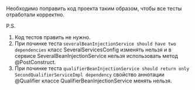 Необходимо поправить код проекта таким образом, чтобы все тесты отработали корректно.

P.S. 
1) Код тестов править не нужно.
2) При починке теста `severalBeanInjectionService should have two dependencies` класс SeveralServicesConfig изменять нельзя и в сервисе SeveralBeanInjectionService нельзя использовать метод @PostConstruct.
3) При починке теста `qualifierBeanInjectionService should return only SecondQualifierServiceImpl dependency` свойство аннотации @Qualifier классе QualifierBeanInjectionService менять нельзя.
